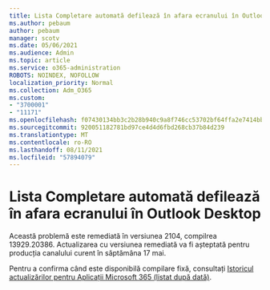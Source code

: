 ```yaml
---
title: Lista Completare automată defilează în afara ecranului în Outlook Desktop
ms.author: pebaum
author: pebaum
manager: scotv
ms.date: 05/06/2021
ms.audience: Admin
ms.topic: article
ms.service: o365-administration
ROBOTS: NOINDEX, NOFOLLOW
localization_priority: Normal
ms.collection: Adm_O365
ms.custom:
- "3700001"
- "11171"
ms.openlocfilehash: f07430134bb3c2b28b940c9a8f746cc53702bf64ffa2e7414bb74861239b914f
ms.sourcegitcommit: 920051182781bd97ce4d4d6fbd268cb37b84d239
ms.translationtype: MT
ms.contentlocale: ro-RO
ms.lasthandoff: 08/11/2021
ms.locfileid: "57894079"
---
```

# <a name="autocomplete-list-scrolls-off-the-screen-in-outlook-desktop"></a>Lista Completare automată defilează în afara ecranului în Outlook Desktop

Această problemă este remediată în versiunea 2104, compilrea 13929.20386. Actualizarea cu versiunea remediată va fi așteptată pentru producția canalului curent în săptămâna 17 mai. 

Pentru a confirma când este disponibilă compilare fixă, consultați [Istoricul actualizărilor pentru Aplicații Microsoft 365 (listat după dată)](https://docs.microsoft.com/officeupdates/update-history-microsoft365-apps-by-date).